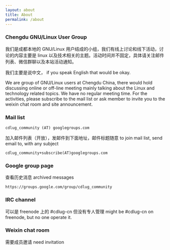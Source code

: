 ```yaml
---
layout: about
title: About
permalink: /about
---
```


### Chengdu GNU/Linux User Group
我们是成都本地的 GNU/Linux 用户结成的小组，我们有线上讨论和线下活动，讨论的内容主要是 linux 以及技术相关的主题。活动时间并不固定，具体请关注邮件列表、微信群聊以及本站活动通知。

我们主要是说中文， if you speak English that would be okay.

We are group of GNU/Linux users at Chengdu China, there would hold discussing online or off-line meeting mainly talking about the Linux and technology related topics. We have no regular meeting time. For the activities, please subscribe to the mail list or ask member to invite you to the weixin chat room and site announcement.


### Mail list

    cdlug_community (AT) googlegroups.com

加入邮件列表（开放），发邮件到下面地址，邮件标题随意
to join mail list, send email to, with any subject

    cdlug_community+subscribe(AT)googlegroups.com

### Google group page
查看历史消息
archived messages

    https://groups.google.com/group/cdlug_community


### IRC channel
可以是 freenode 上的 #cdlug-cn 但没有专人管理
might be #cdlug-cn on freenode, but no one operate it.

### Weixin chat room
需要成员邀请
need invitation
